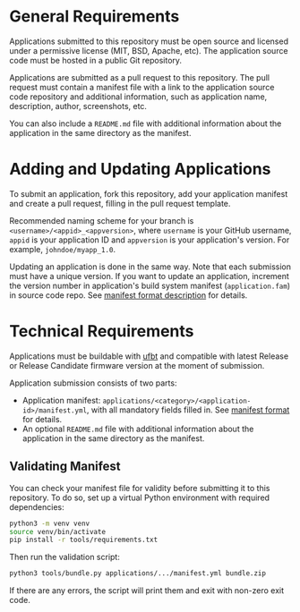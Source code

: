 # General Requirements

Applications submitted to this repository must be open source and licensed under a permissive license (MIT, BSD, Apache, etc). The application source code must be hosted in a public Git repository. 

Applications are submitted as a pull request to this repository. The pull request must contain a manifest file with a link to the application source code repository and additional information, such as application name, description, author, screenshots, etc. 

You can also include a `README.md` file with additional information about the application in the same directory as the manifest.

# Adding and Updating Applications

To submit an application, fork this repository, add your application manifest and create a pull request, filling in the pull request template.

Recommended naming scheme for your branch is `<username>/<appid>_<appversion>`, where `username` is your GitHub username, `appid` is your application ID and `appversion` is your application's version. For example, `johndoe/myapp_1.0`.

Updating an application is done in the same way. Note that each submission must have a unique version. If you want to update an application, increment the version number in application's build system manifest (`application.fam`) in source code repo. See [manifest format description](./Manifest.md#application-version) for details.

# Technical Requirements

Applications must be buildable with [ufbt](https://pypi.org/project/ufbt/) and compatible with latest Release or Release Candidate firmware version at the moment of submission.

Application submission consists of two parts:
 - Application manifest: `applications/<category>/<application-id>/manifest.yml`, with all mandatory fields filled in. See [manifest format](./Manifest.md) for details.
 - An optional `README.md` file with additional information about the application in the same directory as the manifest.

## Validating Manifest

You can check your manifest file for validity before submitting it to this repository. To do so, set up a virtual Python environment with required dependencies:

```bash
python3 -m venv venv
source venv/bin/activate
pip install -r tools/requirements.txt
```

Then run the validation script:

```bash
python3 tools/bundle.py applications/.../manifest.yml bundle.zip
```

If there are any errors, the script will print them and exit with non-zero exit code.
